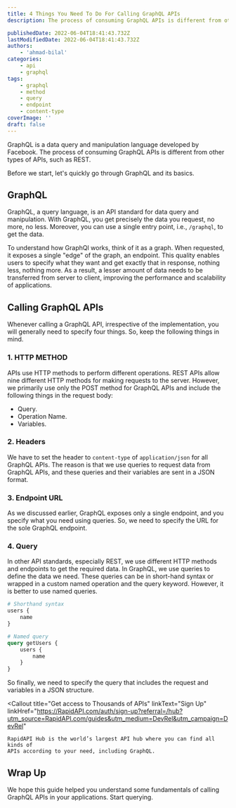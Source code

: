```yaml
---
title: 4 Things You Need To Do For Calling GraphQL APIs
description: The process of consuming GraphQL APIs is different from other types of APIs, such as REST. Here are four things you need to specify while calling a GraphQL API.

publishedDate: 2022-06-04T18:41:43.732Z
lastModifiedDate: 2022-06-04T18:41:43.732Z
authors:
    - 'ahmad-bilal'
categories:
    - api
    - graphql
tags:
    - graphql
    - method
    - query
    - endpoint
    - content-type
coverImage: ''
draft: false
---
```


<Lead>

GraphQL is a data query and manipulation language developed by Facebook. The process of consuming GraphQL APIs is different from other types of APIs, such as REST.

</Lead>

Before we start, let's quickly go through GraphQL and its basics.

## GraphQL

GraphQL, a query language, is an API standard for data query and manipulation. With GraphQL, you get precisely the data you request, no more, no less. Moreover, you can use a single entry point, i.e., `/graphql`, to get the data.

To understand how GraphQl works, think of it as a graph. When requested, it exposes a single "edge" of the graph, an endpoint. This quality enables users to specify what they want and get exactly that in response, nothing less, nothing more. As a result, a lesser amount of data needs to be transferred from server to client, improving the performance and scalability of applications.

## Calling GraphQL APIs

Whenever calling a GraphQL API, irrespective of the implementation, you will generally need to specify four things. So, keep the following things in mind.

### 1. HTTP METHOD

APIs use HTTP methods to perform different operations. REST APIs allow nine different HTTP methods for making requests to the server. However, we primarily use only the POST method for GraphQL APIs and include the following things in the request body:

-   Query.
-   Operation Name.
-   Variables.

### 2. Headers

We have to set the header to `content-type` of `application/json` for all GraphQL APIs. The reason is that we use queries to request data from GraphQL APIs, and these queries and their variables are sent in a JSON format.

### 3. Endpoint URL

As we discussed earlier, GraphQL exposes only a single endpoint, and you specify what you need using queries. So, we need to specify the URL for the sole GraphQL endpoint.

### 4. Query

In other API standards, especially REST, we use different HTTP methods and endpoints to get the required data. In GraphQL, we use queries to define the data we need. These queries can be in short-hand syntax or wrapped in a custom named operation and the query keyword. However, it is better to use named queries.

```graphql
# Shorthand syntax
users {
    name
}

# Named query
query getUsers {
    users {
        name
    }
}
```

So finally, we need to specify the query that includes the request and variables in a JSON structure.

<Callout
	title="Get access to Thousands of APIs"
	linkText="Sign Up"
	linkHref="https://RapidAPI.com/auth/sign-up?referral=/hub?utm_source=RapidAPI.com/guides&utm_medium=DevRel&utm_campaign=DevRel"
>
	RapidAPI Hub is the world’s largest API hub where you can find all kinds of
	APIs according to your need, including GraphQL.
</Callout>

## Wrap Up

We hope this guide helped you understand some fundamentals of calling GraphQL APIs in your applications. Start querying.
